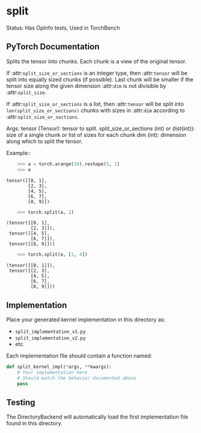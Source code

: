 # split

Status: Has OpInfo tests, Used in TorchBench

## PyTorch Documentation

Splits the tensor into chunks. Each chunk is a view of the original tensor.

If :attr:`split_size_or_sections` is an integer type, then :attr:`tensor` will
be split into equally sized chunks (if possible). Last chunk will be smaller if
the tensor size along the given dimension :attr:`dim` is not divisible by
:attr:`split_size`.

If :attr:`split_size_or_sections` is a list, then :attr:`tensor` will be split
into ``len(split_size_or_sections)`` chunks with sizes in :attr:`dim` according
to :attr:`split_size_or_sections`.

Args:
    tensor (Tensor): tensor to split.
    split_size_or_sections (int) or (list(int)): size of a single chunk or
        list of sizes for each chunk
    dim (int): dimension along which to split the tensor.

Example::

```python
    >>> a = torch.arange(10).reshape(5, 2)
    >>> a
```
    tensor([[0, 1],
            [2, 3],
            [4, 5],
            [6, 7],
            [8, 9]])
```python
    >>> torch.split(a, 2)
```
    (tensor([[0, 1],
             [2, 3]]),
     tensor([[4, 5],
             [6, 7]]),
     tensor([[8, 9]]))
```python
    >>> torch.split(a, [1, 4])
```
    (tensor([[0, 1]]),
     tensor([[2, 3],
             [4, 5],
             [6, 7],
             [8, 9]]))

## Implementation

Place your generated kernel implementation in this directory as:
- `split_implementation_v1.py`
- `split_implementation_v2.py`
- etc.

Each implementation file should contain a function named:
```python
def split_kernel_impl(*args, **kwargs):
    # Your implementation here
    # Should match the behavior documented above
    pass
```

## Testing

The DirectoryBackend will automatically load the first implementation file found in this directory.

